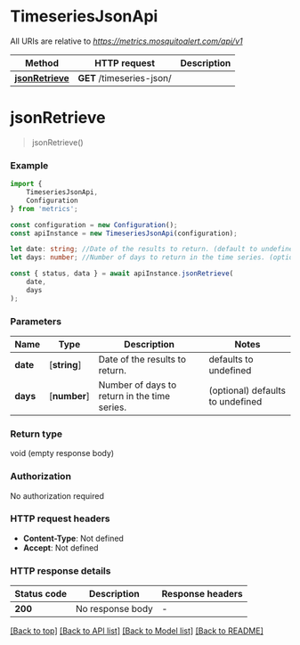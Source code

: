 # TimeseriesJsonApi

All URIs are relative to *https://metrics.mosquitoalert.com/api/v1*

|Method | HTTP request | Description|
|------------- | ------------- | -------------|
|[**jsonRetrieve**](#jsonretrieve) | **GET** /timeseries-json/ | |

# **jsonRetrieve**
> jsonRetrieve()


### Example

```typescript
import {
    TimeseriesJsonApi,
    Configuration
} from 'metrics';

const configuration = new Configuration();
const apiInstance = new TimeseriesJsonApi(configuration);

let date: string; //Date of the results to return. (default to undefined)
let days: number; //Number of days to return in the time series. (optional) (default to undefined)

const { status, data } = await apiInstance.jsonRetrieve(
    date,
    days
);
```

### Parameters

|Name | Type | Description  | Notes|
|------------- | ------------- | ------------- | -------------|
| **date** | [**string**] | Date of the results to return. | defaults to undefined|
| **days** | [**number**] | Number of days to return in the time series. | (optional) defaults to undefined|


### Return type

void (empty response body)

### Authorization

No authorization required

### HTTP request headers

 - **Content-Type**: Not defined
 - **Accept**: Not defined


### HTTP response details
| Status code | Description | Response headers |
|-------------|-------------|------------------|
|**200** | No response body |  -  |

[[Back to top]](#) [[Back to API list]](../README.md#documentation-for-api-endpoints) [[Back to Model list]](../README.md#documentation-for-models) [[Back to README]](../README.md)

